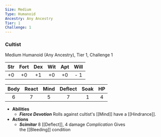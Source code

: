 ```yaml
---
Size: Medium
Type: Humanoid
Ancestry: Any Ancestry
Tier: 1
Challenge: 1
---
```

### Cultist

Medium Humanoid (Any Ancestry), Tier 1, Challenge 1

| Str | Fort | Dex | Wit | Apt | Will |
|:--:|:--:|:--:|:--:|:--:|:--:|
|+0|+0|+1|+0|+0|- 1|

| Body| React | Mind | Deflect | Soak | HP |
| :------: | :-------: | :------: | :---------: | :------: | :----: |
|    6     |     7     |    5     |      7      |    1     |   4    |

- **Abilities**
	- ***Fierce Devotion*** Rolls against cultist's [[Mind]] have a [[Hindrance]].
- **Actions**
	- ***Scimitar*** 8 [[Deflect]], 4 damage _Complication_ Gives the [[Bleeding]] condition